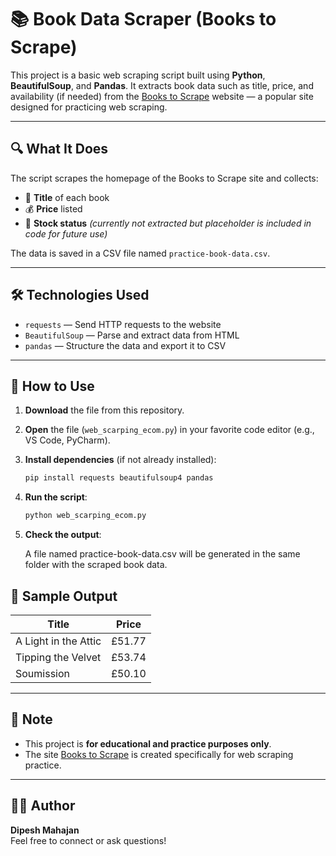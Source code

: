 # 📚 Book Data Scraper (Books to Scrape)

This project is a basic web scraping script built using **Python**, **BeautifulSoup**, and **Pandas**. It extracts book data such as title, price, and availability (if needed) from the [Books to Scrape](https://books.toscrape.com) website — a popular site designed for practicing web scraping.

---

## 🔍 What It Does

The script scrapes the homepage of the Books to Scrape site and collects:

- 📖 **Title** of each book  
- 💰 **Price** listed  
- 🛒 **Stock status** *(currently not extracted but placeholder is included in code for future use)*

The data is saved in a CSV file named `practice-book-data.csv`.

---

## 🛠 Technologies Used

- `requests` — Send HTTP requests to the website  
- `BeautifulSoup` — Parse and extract data from HTML  
- `pandas` — Structure the data and export it to CSV

---

## 🧾 How to Use

1. **Download** the file from this repository.

2. **Open** the file (`web_scarping_ecom.py`) in your favorite code editor (e.g., VS Code, PyCharm).

3. **Install dependencies** (if not already installed):

   ```bash
   pip install requests beautifulsoup4 pandas
   ```
4. **Run the script**:

   ```bash
   python web_scarping_ecom.py
   ```
5. **Check the output**:
   
    A file named practice-book-data.csv will be generated in the same folder with the scraped book data.

## 🧪 Sample Output

  | Title                 | Price   |
  |-----------------------|---------|
  | A Light in the Attic  | £51.77  |
  | Tipping the Velvet    | £53.74  |
  | Soumission            | £50.10  |

---

## 📌 Note

- This project is **for educational and practice purposes only**.
- The site [Books to Scrape](https://books.toscrape.com) is created specifically for web scraping practice.

---

## 🙋‍♂️ Author

**Dipesh Mahajan**  
Feel free to connect or ask questions!

